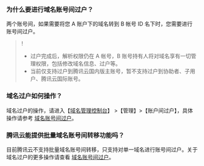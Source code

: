 ### 为什么要进行域名账号间过户？
两个账号间，如果需要将您 A 账户下的域名转到 B 帐号 ID 名下时，您需要进行账号间过户。
>!
>- 过户完成后，解析权限仍在 A 帐号，B 账号持有人将对域名享有一切管理权限，包括修改域名信息、过户等。
>- 当前仅支持过户到腾讯云国内版主账号，暂不支持过户到协助者、子用户、腾讯云国际账号。

### 域名过户如何操作？
 域名过户的操作，请进入【[域名管理控制台](https://console.cloud.tencent.com/domain)】 >【管理】>【账户间过户】，具体操作请参考 [域名账号间过户](https://cloud.tencent.com/document/product/242/9692)。

### 腾讯云能提供批量域名账号间转移功能吗？
目前腾讯云不支持批量域名账号间转移，只支持对单一域名进行账号间过户。关于域名过户的更多操作请查看 [域名账号间过户](https://cloud.tencent.com/document/product/242/9692)。


